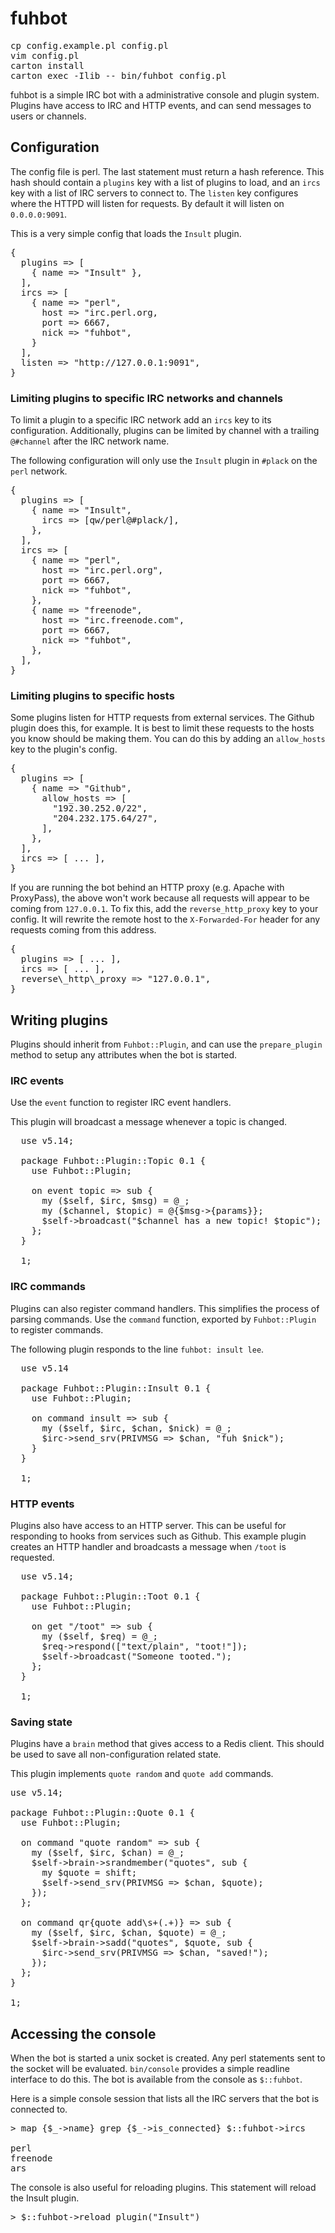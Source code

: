 # fuhbot

<pre>
cp config.example.pl config.pl
vim config.pl
carton install
carton exec -Ilib -- bin/fuhbot config.pl
</pre>

fuhbot is a simple IRC bot with a administrative console and plugin
system. Plugins have access to IRC and HTTP events, and can send
messages to users or channels.

## Configuration

The config file is perl. The last statement must return a hash
reference. This hash should contain a `plugins` key with a list
of plugins to load, and an `ircs` key with a list of IRC servers
to connect to. The `listen` key configures where the HTTPD will
listen for requests. By default it will listen on `0.0.0.0:9091`.

This is a very simple config that loads the `Insult` plugin.

<pre>
{
  plugins => [
    { name => "Insult" },
  ],
  ircs => [
    { name => "perl",
      host => "irc.perl.org,
      port => 6667,
      nick => "fuhbot",
    }
  ],
  listen => "http://127.0.0.1:9091",
}
</pre>

### Limiting plugins to specific IRC networks and channels

To limit a plugin to a specific IRC network add an `ircs` key to
its configuration. Additionally, plugins can be limited by channel
with a trailing `@#channel` after the IRC network name.

The following configuration will only use the `Insult` plugin in
`#plack` on the `perl` network.

<pre>
{
  plugins => [
    { name => "Insult",
      ircs => [qw/perl@#plack/],
    },
  ],
  ircs => [
    { name => "perl",
      host => "irc.perl.org",
      port => 6667,
      nick => "fuhbot",
    },
    { name => "freenode",
      host => "irc.freenode.com",
      port => 6667,
      nick => "fuhbot",
    },
  ],
}
</pre>


### Limiting plugins to specific hosts

Some plugins listen for HTTP requests from external services. The
Github plugin does this, for example. It is best to limit these
requests to the hosts you know should be making them. You can do
this by adding an `allow_hosts` key to the plugin's config.

<pre>
{
  plugins => [
    { name => "Github",
      allow_hosts => [
        "192.30.252.0/22",
        "204.232.175.64/27",
      ],
    },
  ],
  ircs => [ ... ],
}
</pre>

If you are running the bot behind an HTTP proxy (e.g. Apache with
ProxyPass), the above won't work because all requests will appear
to be coming from `127.0.0.1`. To fix this, add the `reverse_http_proxy`
key to your config. It will rewrite the remote host to the
`X-Forwarded-For` header for any requests coming from this address.

<pre>
{
  plugins => [ ... ],
  ircs => [ ... ],
  reverse\_http\_proxy => "127.0.0.1",
}
</pre>

## Writing plugins

Plugins should inherit from `Fuhbot::Plugin`, and can use the
`prepare_plugin` method to setup any attributes when the bot is
started.

### IRC events

Use the `event` function to register IRC event handlers.

This plugin will broadcast a message whenever a topic is changed.

<pre>
  use v5.14;

  package Fuhbot::Plugin::Topic 0.1 {
    use Fuhbot::Plugin;

    on event topic => sub {
      my ($self, $irc, $msg) = @_;
      my ($channel, $topic) = @{$msg->{params}};
      $self->broadcast("$channel has a new topic! $topic");
    };
  }

  1;
</pre>

### IRC commands

Plugins can also register command handlers. This simplifies the
process of parsing commands. Use the `command` function, exported
by `Fuhbot::Plugin` to register commands.

The following plugin responds to the line `fuhbot: insult lee`.

<pre>
  use v5.14

  package Fuhbot::Plugin::Insult 0.1 {
    use Fuhbot::Plugin;
    
    on command insult => sub {
      my ($self, $irc, $chan, $nick) = @_;
      $irc->send_srv(PRIVMSG => $chan, "fuh $nick");
    }
  }

  1;
</pre>

### HTTP events

Plugins also have access to an HTTP server. This can be useful for
responding to hooks from services such as Github. This example plugin
creates an HTTP handler and broadcasts a message when `/toot` is
requested.

<pre>
  use v5.14;

  package Fuhbot::Plugin::Toot 0.1 {
    use Fuhbot::Plugin;

    on get "/toot" => sub {
      my ($self, $req) = @_;
      $req->respond(["text/plain", "toot!"]);
      $self->broadcast("Someone tooted.");
    };
  }

  1;
</pre>

### Saving state

Plugins have a `brain` method that gives access to a Redis client.
This should be used to save all non-configuration related state.

This plugin implements `quote random` and `quote add` commands.

<pre>
use v5.14;

package Fuhbot::Plugin::Quote 0.1 {
  use Fuhbot::Plugin;

  on command "quote random" => sub {
    my ($self, $irc, $chan) = @_;
    $self->brain->srandmember("quotes", sub {
      my $quote = shift;
      $self->send_srv(PRIVMSG => $chan, $quote);
    });
  };

  on command qr{quote add\s+(.+)} => sub {
    my ($self, $irc, $chan, $quote) = @_;
    $self->brain->sadd("quotes", $quote, sub {
      $irc->send_srv(PRIVMSG => $chan, "saved!");
    });
  };
}

1;
</pre>

## Accessing the console

When the bot is started a unix socket is created. Any perl statements
sent to the socket will be evaluated. `bin/console` provides a
simple readline interface to do this. The bot is available from the
console as `$::fuhbot`.

Here is a simple console session that lists all the IRC servers
that the bot is connected to.

<pre>
> map {$_->name} grep {$_->is_connected} $::fuhbot->ircs

perl
freenode
ars
</pre>

The console is also useful for reloading plugins. This statement
will reload the Insult plugin.

<pre>
> $::fuhbot->reload_plugin("Insult")
</pre>

